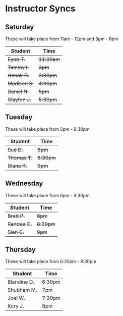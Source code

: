 # Instructor Syncs

## Saturday

These will take place from 11am - 12pm and 3pm - 6pm

| Student    | Time    |
| ---------- | ------- |
| ~~Eyob T.~~    | ~~11:30am~~ |
| ~~Tammy I.~~ | ~~3pm~~     |
|  ~~Henok G.~~ | ~~3:30pm~~  |
| ~~Madison S.~~ | ~~4:30pm~~  |
| ~~Daniel N.~~   | ~~5pm~~     |
| ~~Clayton J.~~ | ~~5:30pm~~  |

## Tuesday

These will take place from 8pm - 9:30pm

| Student  | Time   |
| -------- | ------ |
| ~~Sue D.~~ | ~~8pm~~    |
| ~~Thomas T.~~ | ~~8:30pm~~ |
| ~~Diana K.~~ | ~~9pm~~    |

## Wednesday

These will take place from 8pm - 9:30pm

| Student   | Time   |
| --------- | ------ |
| ~~Brett P.~~    | ~~8pm~~    |
| ~~Randee O.~~ | ~~8:30pm~~ |
| ~~Sian C.~~   | ~~9pm~~    |

## Thursday

These will take place from 6:30pm - 9:30pm

| Student     | Time   |
| ----------- | ------ |
| Blandine D. | 6:30pm |
| Shubham M.  | 7pm    |
| Joel W.    | 7:30pm    |
| Kory J.    | 8pm     |

